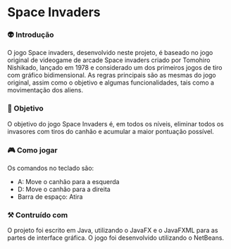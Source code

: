 # Space Invaders

### :alien: Introdução
O jogo Space invaders, desenvolvido neste projeto, é baseado no jogo original de videogame de arcade Space invaders criado por Tomohiro Nishikado, lançado em 1978 e considerado um dos primeiros jogos de tiro com gráfico bidimensional. As regras principais são as mesmas do jogo original, assim como o objetivo e algumas funcionalidades, tais como a movimentação dos aliens.

### :dart: Objetivo
O objetivo do jogo Space Invaders é, em todos os níveis, eliminar todos os invasores com tiros do canhão e acumular a maior pontuação possível.

### :video_game: Como jogar
Os comandos no teclado são:
- A: Move o canhão para a esquerda
- D: Move o canhão para a direita
- Barra de espaço: Atira

### :hammer_and_pick: Contruído com 
O projeto foi escrito em Java, utilizando o JavaFX e o JavaFXML para as partes de interface gráfica.
O jogo foi desenvolvido utilizando o NetBeans.
